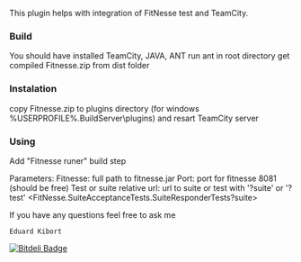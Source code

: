 This plugin helps with integration of FitNesse test and TeamCity.

### Build

You should have installed TeamCity, JAVA, ANT
run ant in root directory
get compiled Fitnesse.zip from dist folder


### Instalation

copy Fitnesse.zip to plugins directory (for windows %USERPROFILE%\.BuildServer\plugins) and resart TeamCity server

### Using

Add "Fitnesse runer" build step 

Parameters:
    Fitnesse: full path to fitnesse.jar 
    Port: port for fitnesse 8081 (should be free)
    Test or suite relative url: url to suite or test with '?suite' or '?test' <FitNesse.SuiteAcceptanceTests.SuiteResponderTests?suite>

If you have any questions feel free to ask me  

    Eduard Kibort



[![Bitdeli Badge](https://d2weczhvl823v0.cloudfront.net/EKibort/teamcityfitnesseplugin/trend.png)](https://bitdeli.com/free "Bitdeli Badge")